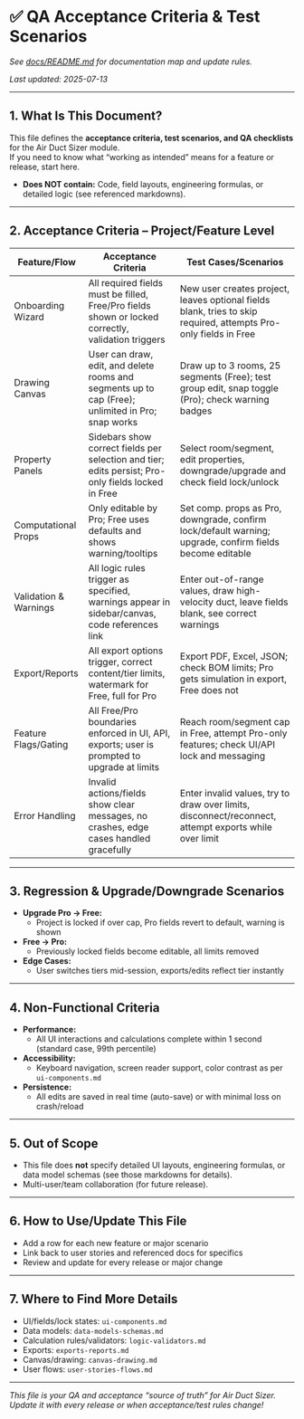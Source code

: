 # ✅ QA Acceptance Criteria & Test Scenarios

_See [docs/README.md](../../README.md) for documentation map and update rules._

_Last updated: 2025-07-13_

---

## 1. What Is This Document?

This file defines the **acceptance criteria, test scenarios, and QA checklists** for the Air Duct Sizer module.  
If you need to know what “working as intended” means for a feature or release, start here.

- **Does NOT contain:** Code, field layouts, engineering formulas, or detailed logic (see referenced markdowns).

---

## 2. Acceptance Criteria – Project/Feature Level

| Feature/Flow           | Acceptance Criteria                                                                                       | Test Cases/Scenarios                          |
|------------------------|----------------------------------------------------------------------------------------------------------|-----------------------------------------------|
| Onboarding Wizard      | All required fields must be filled, Free/Pro fields shown or locked correctly, validation triggers       | New user creates project, leaves optional fields blank, tries to skip required, attempts Pro-only fields in Free |
| Drawing Canvas         | User can draw, edit, and delete rooms and segments up to cap (Free); unlimited in Pro; snap works        | Draw up to 3 rooms, 25 segments (Free); test group edit, snap toggle (Pro); check warning badges                   |
| Property Panels        | Sidebars show correct fields per selection and tier; edits persist; Pro-only fields locked in Free       | Select room/segment, edit properties, downgrade/upgrade and check field lock/unlock                               |
| Computational Props    | Only editable by Pro; Free uses defaults and shows warning/tooltips                                      | Set comp. props as Pro, downgrade, confirm lock/default warning; upgrade, confirm fields become editable         |
| Validation & Warnings  | All logic rules trigger as specified, warnings appear in sidebar/canvas, code references link            | Enter out-of-range values, draw high-velocity duct, leave fields blank, see correct warnings                      |
| Export/Reports         | All export options trigger, correct content/tier limits, watermark for Free, full for Pro                | Export PDF, Excel, JSON; check BOM limits; Pro gets simulation in export, Free does not                           |
| Feature Flags/Gating   | All Free/Pro boundaries enforced in UI, API, exports; user is prompted to upgrade at limits              | Reach room/segment cap in Free, attempt Pro-only features; check UI/API lock and messaging                        |
| Error Handling         | Invalid actions/fields show clear messages, no crashes, edge cases handled gracefully                    | Enter invalid values, try to draw over limits, disconnect/reconnect, attempt exports while over limit             |

---

## 3. Regression & Upgrade/Downgrade Scenarios

- **Upgrade Pro → Free:**  
  - Project is locked if over cap, Pro fields revert to default, warning is shown
- **Free → Pro:**  
  - Previously locked fields become editable, all limits removed
- **Edge Cases:**  
  - User switches tiers mid-session, exports/edits reflect tier instantly

---

## 4. Non-Functional Criteria

- **Performance:**  
  - All UI interactions and calculations complete within 1 second (standard case, 99th percentile)
- **Accessibility:**  
  - Keyboard navigation, screen reader support, color contrast as per `ui-components.md`
- **Persistence:**  
  - All edits are saved in real time (auto-save) or with minimal loss on crash/reload

---

## 5. Out of Scope

- This file does **not** specify detailed UI layouts, engineering formulas, or data model schemas (see those markdowns for details).
- Multi-user/team collaboration (for future release).

---

## 6. How to Use/Update This File

- Add a row for each new feature or major scenario
- Link back to user stories and referenced docs for specifics
- Review and update for every release or major change

---

## 7. Where to Find More Details

- UI/fields/lock states: `ui-components.md`
- Data models: `data-models-schemas.md`
- Calculation rules/validators: `logic-validators.md`
- Exports: `exports-reports.md`
- Canvas/drawing: `canvas-drawing.md`
- User flows: `user-stories-flows.md`

---

*This file is your QA and acceptance “source of truth” for Air Duct Sizer.  
Update it with every release or when acceptance/test rules change!*
